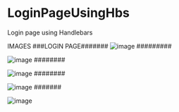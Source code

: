 # LoginPageUsingHbs
Login page using Handlebars

IMAGES
###LOGIN PAGE#######
![image](https://github.com/MeenakshiNS/LoginPageUsingHbs/assets/130451378/dbacf62c-0dd2-41c2-a122-243b04483520)
#########

![image](https://github.com/MeenakshiNS/LoginPageUsingHbs/assets/130451378/83913d71-cd3e-481c-be31-8a8e3c3957cf)
########

![image](https://github.com/MeenakshiNS/LoginPageUsingHbs/assets/130451378/2e944f36-6b0e-4b38-b588-8bae9f4fc998)
########

![image](https://github.com/MeenakshiNS/LoginPageUsingHbs/assets/130451378/27ed3d4d-da7a-47cd-892c-1c2d16c3fa07)
#######

![image](https://github.com/MeenakshiNS/LoginPageUsingHbs/assets/130451378/cf28efe5-3c4a-4b5d-b6e4-6a3f1731ad00)


